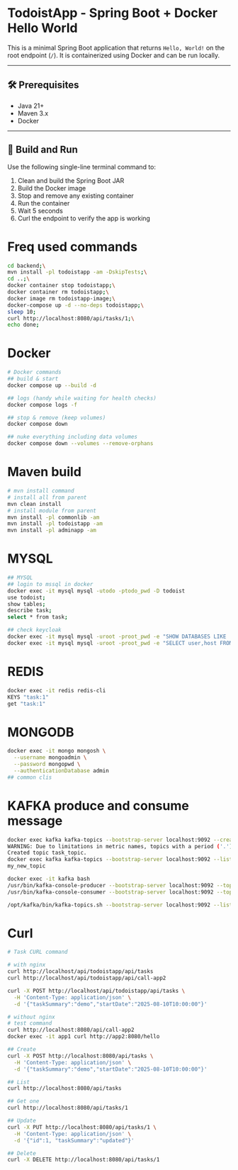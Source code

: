 # TodoistApp - Spring Boot + Docker Hello World

This is a minimal Spring Boot application that returns `Hello, World!` on the root endpoint (`/`). It is containerized using Docker and can be run locally.

---

## 🛠 Prerequisites

- Java 21+
- Maven 3.x
- Docker

---

## 🚀 Build and Run

Use the following single-line terminal command to:

1. Clean and build the Spring Boot JAR
2. Build the Docker image
3. Stop and remove any existing container
4. Run the container
5. Wait 5 seconds
6. Curl the endpoint to verify the app is working

# Freq used commands
```bash
cd backend;\
mvn install -pl todoistapp -am -DskipTests;\
cd ..;\
docker container stop todoistapp;\
docker container rm todoistapp;\
docker image rm todoistapp-image;\
docker-compose up -d --no-deps todoistapp;\
sleep 10;
curl http://localhost:8080/api/tasks/1;\
echo done;
```

# Docker
```bash
# Docker commands
## build & start
docker compose up --build -d

## logs (handy while waiting for health checks)
docker compose logs -f

## stop & remove (keep volumes)
docker compose down

## nuke everything including data volumes
docker compose down --volumes --remove-orphans
```
# Maven build
```bash
# mvn install command
# install all from parent
mvn clean install
# install module from parent
mvn install -pl commonlib -am
mvn install -pl todoistapp -am
mvn install -pl adminapp -am
```

# MYSQL
```bash
## MYSQL
## login to mssql in docker
docker exec -it mysql mysql -utodo -ptodo_pwd -D todoist
use todoist;
show tables;
describe task;
select * from task;

## check keycloak
docker exec -it mysql mysql -uroot -proot_pwd -e "SHOW DATABASES LIKE 'keycloakdb';"
docker exec -it mysql mysql -uroot -proot_pwd -e "SELECT user,host FROM mysql.user WHERE user='keycloakdbuser';"
```

# REDIS
```bash
docker exec -it redis redis-cli
KEYS "task:1"
get "task:1"
```

# MONGODB
```bash
docker exec -it mongo mongosh \
  --username mongoadmin \
  --password mongopwd \
  --authenticationDatabase admin
## common clis
```

# KAFKA produce and consume message
```bash
docker exec kafka kafka-topics --bootstrap-server localhost:9092 --create --topic task_topic --partitions 1 --replication-factor 1
WARNING: Due to limitations in metric names, topics with a period ('.') or underscore ('_') could collide. To avoid issues it is best to use either, but not both.
Created topic task_topic.
docker exec kafka kafka-topics --bootstrap-server localhost:9092 --list                                                        
my_new_topic

docker exec -it kafka bash
/usr/bin/kafka-console-producer --bootstrap-server localhost:9092 --topic task_topic
/usr/bin/kafka-console-consumer --bootstrap-server localhost:9092 --topic task_topic

/opt/kafka/bin/kafka-topics.sh --bootstrap-server localhost:9092 --list
```

# Curl
```bash
# Task CURL command

# with nginx
curl http://localhost/api/todoistapp/api/tasks
curl http://localhost/api/todoistapp/api/call-app2

curl -X POST http://localhost/api/todoistapp/api/tasks \
  -H 'Content-Type: application/json' \
  -d '{"taskSummary":"demo","startDate":"2025-08-10T10:00:00"}'

# without nginx
# test command
curl http://localhost:8080/api/call-app2
docker exec -it app1 curl http://app2:8080/hello

## Create
curl -X POST http://localhost:8080/api/tasks \
  -H 'Content-Type: application/json' \
  -d '{"taskSummary":"demo","startDate":"2025-08-10T10:00:00"}'

## List
curl http://localhost:8080/api/tasks

## Get one
curl http://localhost:8080/api/tasks/1

## Update
curl -X PUT http://localhost:8080/api/tasks/1 \
  -H 'Content-Type: application/json' \
  -d '{"id":1, "taskSummary":"updated"}'

## Delete
curl -X DELETE http://localhost:8080/api/tasks/1
```